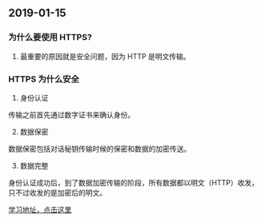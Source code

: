 ## 2019-01-15

### 为什么要使用 HTTPS?

1. 最重要的原因就是安全问题，因为 HTTP 是明文传输。

### HTTPS 为什么安全

1. 身份认证

传输之前首先通过数字证书来确认身份。

2. 数据保密

数据保密包括对话秘钥传输时候的保密和数据的加密传送。

3. 数据完整

身份认证成功后，到了数据加密传输的阶段，所有数据都以明文（HTTP）收发，只不过收发的是加密后的明文。

[学习地址，点击这里](https://tech.upyun.com/article/350/1.html)
